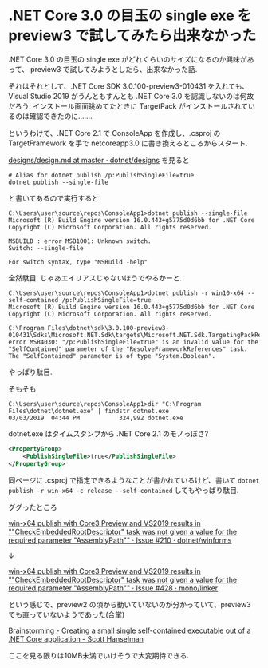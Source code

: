 # .NET Core 3.0 の目玉の single exe を preview3 で試してみたら出来なかった

.NET Core 3.0 の目玉の single exe がどれくらいのサイズになるのか興味があって、 preview3 で試してみようとしたら、出来なかった話.

それはそれとして、.NET Core SDK 3.0.100-preview3-010431 を入れても、Visual Studio 2019 がうんともすんとも .NET Core 3.0 を認識しないのは何故だろう. インストール画面眺めてたときに TargetPack がインストールされているのは確認できたのに…….

というわけで、.NET Core 2.1 で ConsoleApp を作成し、.csproj の TargetFramework を手で netcoreapp3.0 に書き換えるところからスタート.

[designs/design.md at master · dotnet/designs](https://github.com/dotnet/designs/blob/master/accepted/single-file/design.md) を見ると

```
# Alias for dotnet publish /p:PublishSingleFile=true
dotnet publish --single-file
```

と書いてあるので実行すると

```
C:\Users\user\source\repos\ConsoleApp1>dotnet publish --single-file
Microsoft (R) Build Engine version 16.0.443+g5775d0d6bb for .NET Core
Copyright (C) Microsoft Corporation. All rights reserved.

MSBUILD : error MSB1001: Unknown switch.
Switch: --single-file

For switch syntax, type "MSBuild -help"
```

全然駄目.
じゃあエイリアスじゃないほうでやるかーと.

```
C:\Users\user\source\repos\ConsoleApp1>dotnet publish -r win10-x64 --self-contained /p:PublishSingleFile=true
Microsoft (R) Build Engine version 16.0.443+g5775d0d6bb for .NET Core
Copyright (C) Microsoft Corporation. All rights reserved.

C:\Program Files\dotnet\sdk\3.0.100-preview3-010431\Sdks\Microsoft.NET.Sdk\targets\Microsoft.NET.Sdk.TargetingPackResolution.targets(90,33): error MSB4030: "/p:PublishSingleFile=true" is an invalid value for the "SelfContained" parameter of the "ResolveFrameworkReferences" task. The "SelfContained" parameter is of type "System.Boolean".
```

やっぱり駄目.

そもそも

```
C:\Users\user\source\repos\ConsoleApp1>dir "C:\Program Files\dotnet\dotnet.exe" | findstr dotnet.exe
03/03/2019  04:44 PM           324,992 dotnet.exe
```

dotnet.exe はタイムスタンプから .NET Core 2.1 のモノっぽさ?

```xml
<PropertyGroup>
    <PublishSingleFile>true</PublishSingleFile>
</PropertyGroup>
```

同ページに .csproj で指定できるようなことが書かれているけど、書いて `dotnet publish -r win-x64 -c release --self-contained` してもやっぱり駄目.

ググったところ

[win-x64 publish with Core3 Preview and VS2019 results in ""CheckEmbeddedRootDescriptor" task was not given a value for the required parameter "AssemblyPath"" · Issue #210 · dotnet/winforms](https://github.com/dotnet/winforms/issues/210)

↓

[win-x64 publish with Core3 Preview and VS2019 results in ""CheckEmbeddedRootDescriptor" task was not given a value for the required parameter "AssemblyPath"" · Issue #428 · mono/linker](https://github.com/mono/linker/issues/428)

という感じで、preview2 の頃から動いていないのが分かっていて、preview3 でも直っていないようであった(合掌)

[Brainstorming - Creating a small single self-contained executable out of a .NET Core application - Scott Hanselman](https://www.hanselman.com/blog/BrainstormingCreatingASmallSingleSelfcontainedExecutableOutOfANETCoreApplication.aspx)

ここを見る限りは10MB未満でいけそうで大変期待できる.
